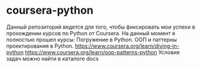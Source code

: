 # coursera-python
Данный репозиторий ведется для того, чтобы фиксировать мои успехи в прохождении курсов по Python от Coursera.
На данный момент я полностью прошел курсы:
Погружение в Python.
ООП и паттерны проектирования в Python.
https://www.coursera.org/learn/diving-in-python
https://www.coursera.org/learn/oop-patterns-python
Условия задач можно найти в каталоге docs
